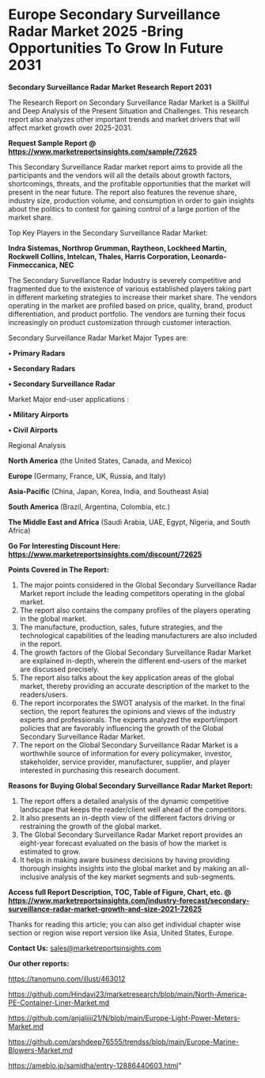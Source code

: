 # Europe Secondary Surveillance Radar Market 2025 -Bring Opportunities To Grow In Future 2031

<strong>Secondary Surveillance Radar Market Research Report 2031</strong>

The Research Report on Secondary Surveillance Radar Market is a Skillful and Deep Analysis of the Present Situation and Challenges. This research report also analyzes other important trends and market drivers that will affect market growth over 2025-2031.

<strong>Request Sample Report @ <a href=https://www.marketreportsinsights.com/sample/72625>https://www.marketreportsinsights.com/sample/72625</a></strong>

This Secondary Surveillance Radar market report aims to provide all the participants and the vendors will all the details about growth factors, shortcomings, threats, and the profitable opportunities that the market will present in the near future. The report also features the revenue share, industry size, production volume, and consumption in order to gain insights about the politics to contest for gaining control of a large portion of the market share.

Top Key Players in the Secondary Surveillance Radar Market:

<strong>Indra Sistemas, Northrop Grumman, Raytheon, Lockheed Martin, Rockwell Collins, Intelcan, Thales, Harris Corporation, Leonardo-Finmeccanica, NEC</strong>

The Secondary Surveillance Radar Industry is severely competitive and fragmented due to the existence of various established players taking part in different marketing strategies to increase their market share. The vendors operating in the market are profiled based on price, quality, brand, product differentiation, and product portfolio. The vendors are turning their focus increasingly on product customization through customer interaction.

Secondary Surveillance Radar Market Major Types are:

<strong>• Primary Radars

• Secondary Radars

• Secondary Surveillance Radar</strong>

Market Major end-user applications :

<strong>• Military Airports

• Civil Airports</strong>

Regional Analysis

</u><strong><b>North America</b></strong> (the United States, Canada, and Mexico)

<strong><b>Europe </b></strong>(Germany, France, UK, Russia, and Italy)

<strong><b>Asia-Pacific</b></strong> (China, Japan, Korea, India, and Southeast Asia)

<strong><b>South America</b></strong> (Brazil, Argentina, Colombia, etc.)

<strong><b>The Middle East and Africa</b></strong> (Saudi Arabia, UAE, Egypt, Nigeria, and South Africa)

<strong>Go For Interesting Discount Here: <a href=https://www.marketreportsinsights.com/discount/72625>https://www.marketreportsinsights.com/discount/72625</a></strong>

<strong>Points Covered in The Report:</strong>
<ol>
  <li>The major points considered in the Global Secondary Surveillance Radar Market report include the leading competitors operating in the global market.</li>
  <li>The report also contains the company profiles of the players operating in the global market.</li>
  <li>The manufacture, production, sales, future strategies, and the technological capabilities of the leading manufacturers are also included in the report.</li>
  <li>The growth factors of the Global Secondary Surveillance Radar Market are explained in-depth, wherein the different end-users of the market are discussed precisely.</li>
  <li>The report also talks about the key application areas of the global market, thereby providing an accurate description of the market to the readers/users.</li>
  <li>The report incorporates the SWOT analysis of the market. In the final section, the report features the opinions and views of the industry experts and professionals. The experts analyzed the export/import policies that are favorably influencing the growth of the Global Secondary Surveillance Radar Market.</li>
  <li>The report on the Global Secondary Surveillance Radar Market is a worthwhile source of information for every policymaker, investor, stakeholder, service provider, manufacturer, supplier, and player interested in purchasing this research document.</li>
</ol>
<strong>Reasons for Buying Global Secondary Surveillance Radar Market Report:</strong>

<ol>
  <li>The report offers a detailed analysis of the dynamic competitive landscape that keeps the reader/client well ahead of the competitors.</li>
  <li>It also presents an in-depth view of the different factors driving or restraining the growth of the global market.</li>
  <li>The Global Secondary Surveillance Radar Market report provides an eight-year forecast evaluated on the basis of how the market is estimated to grow.</li>
  <li>It helps in making aware business decisions by having providing thorough insights insights into the global market and by making an all-inclusive analysis of the key market segments and sub-segments.</li>
</ol>
<strong>Access full Report Description, TOC, Table of Figure, Chart, etc. @ <a href=https://www.marketreportsinsights.com/industry-forecast/secondary-surveillance-radar-market-growth-and-size-2021-72625>https://www.marketreportsinsights.com/industry-forecast/secondary-surveillance-radar-market-growth-and-size-2021-72625</a></strong>


Thanks for reading this article; you can also get individual chapter wise section or region wise report version like Asia, United States, Europe.

<strong>Contact Us:</strong>
sales@marketreportsinsights.com

<strong>Our other reports:</strong>

<a href=https://tanomuno.com/illust/463012>https://tanomuno.com/illust/463012</a>

<a href=https://github.com/Hindavi23/marketresearch/blob/main/North-America-PE-Container-Liner-Market.md>https://github.com/Hindavi23/marketresearch/blob/main/North-America-PE-Container-Liner-Market.md</a>

<a href=https://github.com/anjaliiii21/N/blob/main/Europe-Light-Power-Meters-Market.md>https://github.com/anjaliiii21/N/blob/main/Europe-Light-Power-Meters-Market.md</a>

<a href=https://github.com/arshdeep76555/trendss/blob/main/Europe-Marine-Blowers-Market.md>https://github.com/arshdeep76555/trendss/blob/main/Europe-Marine-Blowers-Market.md</a>

<a href=https://ameblo.jp/samidha/entry-12886440603.html>https://ameblo.jp/samidha/entry-12886440603.html</a>"
